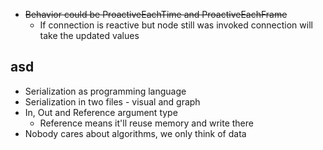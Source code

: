 * ~~Behavior could be ProactiveEachTime and ProactiveEachFrame~~
  * If connection is reactive but node still was invoked connection will take the updated values

## asd

* Serialization as programming language
* Serialization in two files - visual and graph
* In, Out and Reference argument type
  * Reference means it'll reuse memory and write there
* Nobody cares about algorithms, we only think of data